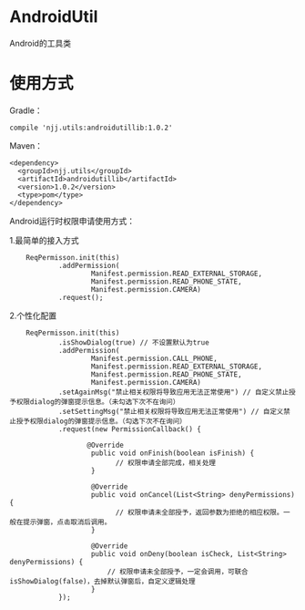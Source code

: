 # AndroidUtil
Android的工具类

# 使用方式

Gradle：

    compile 'njj.utils:androidutillib:1.0.2'

Maven：

    <dependency>
      <groupId>njj.utils</groupId>
      <artifactId>androidutillib</artifactId>
      <version>1.0.2</version>
      <type>pom</type>
    </dependency>


Android运行时权限申请使用方式：

1.最简单的接入方式
        
        ReqPermisson.init(this)
                .addPermission(
                        Manifest.permission.READ_EXTERNAL_STORAGE,
                        Manifest.permission.READ_PHONE_STATE,
                        Manifest.permission.CAMERA)
                .request();

2.个性化配置
        
        ReqPermisson.init(this)
                .isShowDialog(true) // 不设置默认为true
                .addPermission(
                        Manifest.permission.CALL_PHONE,
                        Manifest.permission.READ_EXTERNAL_STORAGE,
                        Manifest.permission.READ_PHONE_STATE,
                        Manifest.permission.CAMERA)
                .setAgainMsg("禁止相关权限将导致应用无法正常使用") // 自定义禁止授予权限dialog的弹窗提示信息。（未勾选下次不在询问）
                .setSettingMsg("禁止相关权限将导致应用无法正常使用") // 自定义禁止授予权限dialog的弹窗提示信息。（勾选下次不在询问）
                .request(new PermissionCallback() {

                       @Override
                        public void onFinish(boolean isFinish) {
                              // 权限申请全部完成，相关处理
                        }

                        @Override
                        public void onCancel(List<String> denyPermissions) {
                              // 权限申请未全部授予，返回参数为拒绝的相应权限。一般在提示弹窗，点击取消后调用。
                        }

                        @Override
                        public void onDeny(boolean isCheck, List<String> denyPermissions) {
                            // 权限申请未全部授予，一定会调用，可联合isShowDialog(false)，去掉默认弹窗后，自定义逻辑处理
                        }
                });